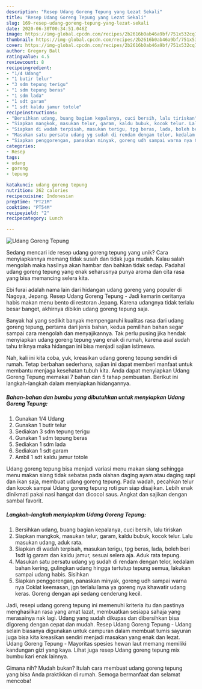 ```yaml
---
description: "Resep Udang Goreng Tepung yang Lezat Sekali"
title: "Resep Udang Goreng Tepung yang Lezat Sekali"
slug: 169-resep-udang-goreng-tepung-yang-lezat-sekali
date: 2020-06-30T00:34:51.046Z
image: https://img-global.cpcdn.com/recipes/2b2616b0ab46a9bf/751x532cq70/udang-goreng-tepung-foto-resep-utama.jpg
thumbnail: https://img-global.cpcdn.com/recipes/2b2616b0ab46a9bf/751x532cq70/udang-goreng-tepung-foto-resep-utama.jpg
cover: https://img-global.cpcdn.com/recipes/2b2616b0ab46a9bf/751x532cq70/udang-goreng-tepung-foto-resep-utama.jpg
author: Gregory Ball
ratingvalue: 4.5
reviewcount: 8
recipeingredient:
- "1/4 Udang"
- "1 butir telur"
- "3 sdm tepung terigu"
- "1 sdm tepung beras"
- "1 sdm lada"
- "1 sdt garam"
- "1 sdt kaldu jamur totole"
recipeinstructions:
- "Bersihkan udang, buang bagian kepalanya, cuci bersih, lalu tiriskan"
- "Siapkan mangkok, masukan telur, garam, kaldu bubuk, kocok telur. Lalu masukan udang, aduk rata."
- "Siapkan di wadah terpisah, masukan terigu, tpg beras, lada, boleh beri 1sdt lg garam dan kaldu jamur, sesuai selera aja. Aduk rata tepung."
- "Masukan satu persatu udang yg sudah di rendam dengan telor, kedalam bahan kering, gulingkan udang hingga tertutup tepung semua, lakukan sampai udang habis. Sisihkan"
- "Siapkan penggorengan, panaskan minyak, goreng udh sampai warna nya Coklat keemasan, jgn terlalu lama ya goreng nya khawatir udang keras. Goreng dengan api sedang cenderung kecil."
categories:
- Resep
tags:
- udang
- goreng
- tepung

katakunci: udang goreng tepung 
nutrition: 262 calories
recipecuisine: Indonesian
preptime: "PT21M"
cooktime: "PT54M"
recipeyield: "2"
recipecategory: Lunch

---
```



![Udang Goreng Tepung](https://img-global.cpcdn.com/recipes/2b2616b0ab46a9bf/751x532cq70/udang-goreng-tepung-foto-resep-utama.jpg)

Sedang mencari ide resep udang goreng tepung yang unik? Cara menyiapkannya memang tidak susah dan tidak juga mudah. Kalau salah mengolah maka hasilnya akan hambar dan bahkan tidak sedap. Padahal udang goreng tepung yang enak seharusnya punya aroma dan cita rasa yang bisa memancing selera kita.

Ebi furai adalah nama lain dari hidangan udang goreng yang populer di Nagoya, Jepang. Resep Udang Goreng Tepung - Jadi kemarin ceritanya habis makan menu bento di restoran Jepang. Karena udangnya tidak terlalu besar banget, akhirnya dibikin udang goreng tepung saja.

Banyak hal yang sedikit banyak mempengaruhi kualitas rasa dari udang goreng tepung, pertama dari jenis bahan, kedua pemilihan bahan segar sampai cara mengolah dan menyajikannya. Tak perlu pusing jika hendak menyiapkan udang goreng tepung yang enak di rumah, karena asal sudah tahu triknya maka hidangan ini bisa menjadi sajian istimewa.


Nah, kali ini kita coba, yuk, kreasikan udang goreng tepung sendiri di rumah. Tetap berbahan sederhana, sajian ini dapat memberi manfaat untuk membantu menjaga kesehatan tubuh kita. Anda dapat menyiapkan Udang Goreng Tepung memakai 7 bahan dan 5 tahap pembuatan. Berikut ini langkah-langkah dalam menyiapkan hidangannya.

<!--inarticleads1-->

##### Bahan-bahan dan bumbu yang dibutuhkan untuk menyiapkan Udang Goreng Tepung:

1. Gunakan 1/4 Udang
1. Gunakan 1 butir telur
1. Sediakan 3 sdm tepung terigu
1. Gunakan 1 sdm tepung beras
1. Sediakan 1 sdm lada
1. Sediakan 1 sdt garam
1. Ambil 1 sdt kaldu jamur totole


Udang goreng tepung bisa menjadi variasi menu makan siang sehingga menu makan siang tidak sebatas pada olahan daging ayam atau daging sapi dan ikan saja, membuat udang goreng tepung. Pada wadah, pecahkan telur dan kocok sampai Udang goreng tepung roti pun siap disajikan. Lebih enak dinikmati pakai nasi hangat dan dicocol saus. Angkat dan sajikan dengan sambal favorit. 

<!--inarticleads2-->

##### Langkah-langkah menyiapkan Udang Goreng Tepung:

1. Bersihkan udang, buang bagian kepalanya, cuci bersih, lalu tiriskan
1. Siapkan mangkok, masukan telur, garam, kaldu bubuk, kocok telur. Lalu masukan udang, aduk rata.
1. Siapkan di wadah terpisah, masukan terigu, tpg beras, lada, boleh beri 1sdt lg garam dan kaldu jamur, sesuai selera aja. Aduk rata tepung.
1. Masukan satu persatu udang yg sudah di rendam dengan telor, kedalam bahan kering, gulingkan udang hingga tertutup tepung semua, lakukan sampai udang habis. Sisihkan
1. Siapkan penggorengan, panaskan minyak, goreng udh sampai warna nya Coklat keemasan, jgn terlalu lama ya goreng nya khawatir udang keras. Goreng dengan api sedang cenderung kecil.


Jadi, resepi udang goreng tepung ini memenuhi kriteria itu dan pastinya menghasilkan rasa yang amat lazat, membuatkan sesiapa sahaja yang merasainya nak lagi. Udang yang sudah dikupas dan dibersihkan bisa digoreng dengan cepat dan mudah. Resep Udang Goreng Tepung - Udang selain biasanya digunakan untuk campuran dalam membuat tumis sayuran juga bisa kita kreasikan sendiri menjadi masakan yang enak dan lezat. Udang Goreng Tepung - Mayoritas spesies hewan laut memang memiliki kandungan gizi yang kaya. Lihat juga resep Udang goreng tepung mix bumbu kari enak lainnya. 

Gimana nih? Mudah bukan? Itulah cara membuat udang goreng tepung yang bisa Anda praktikkan di rumah. Semoga bermanfaat dan selamat mencoba!
